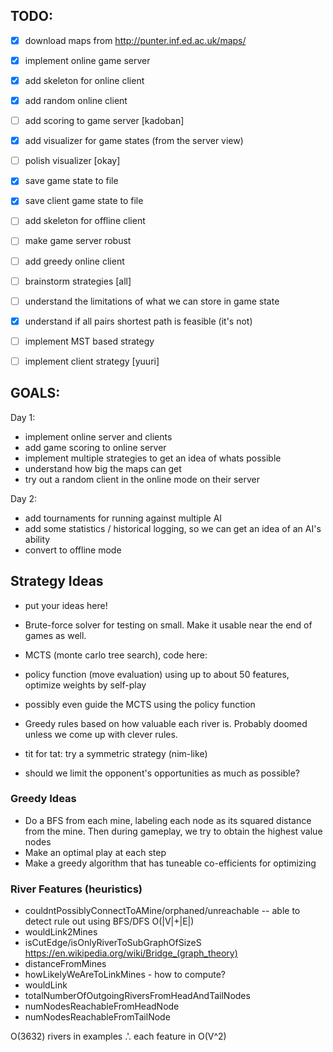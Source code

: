 ## TODO:

* [x] download maps from http://punter.inf.ed.ac.uk/maps/
* [x] implement online game server
* [x] add skeleton for online client
* [x] add random online client
* [ ] add scoring to game server [kadoban]
* [x] add visualizer for game states (from the server view)
* [ ] polish visualizer [okay]
* [x] save game state to file
* [x] save client game state to file
* [ ] add skeleton for offline client
* [ ] make game server robust
* [ ] add greedy online client
* [ ] brainstorm strategies [all]
* [ ] understand the limitations of what we can store in game state
* [x] understand if all pairs shortest path is feasible (it's not)
* [ ] implement MST based strategy
* [ ] implement client strategy [yuuri]


## GOALS:

Day 1:

 * implement online server and clients
 * add game scoring to online server
 * implement multiple strategies to get an idea of whats possible
 * understand how big the maps can get
 * try out a random client in the online mode on their server

Day 2:

  * add tournaments for running against multiple AI
  * add some statistics / historical logging, so we can get an idea of an AI's ability
  * convert to offline mode

## Strategy Ideas

* put your ideas here!

* Brute-force solver for testing on small. Make it usable near the end of games
  as well.
* MCTS (monte carlo tree search), code here: 
* policy function (move evaluation) using up to about 50 features, optimize weights by self-play
* possibly even guide the MCTS using the policy function
* Greedy rules based on how valuable each river is. Probably doomed unless we
  come up with clever rules.
* tit for tat: try a symmetric strategy (nim-like)
* should we limit the opponent's opportunities as much as possible?

### Greedy Ideas

* Do a BFS from each mine, labeling each node as its squared distance from the mine. Then during gameplay, we try to obtain the highest value nodes
* Make an optimal play at each step
* Make a greedy algorithm that has tuneable co-efficients for optimizing

### River Features (heuristics)
* couldntPossiblyConnectToAMine/orphaned/unreachable -- able to detect rule out using BFS/DFS O(|V|+|E|)
* wouldLink2Mines
* isCutEdge/isOnlyRiverToSubGraphOfSizeS https://en.wikipedia.org/wiki/Bridge_(graph_theory)
* distanceFromMines
* howLikelyWeAreToLinkMines - how to compute?
* wouldLink
* totalNumberOfOutgoingRiversFromHeadAndTailNodes
* numNodesReachableFromHeadNode
* numNodesReachableFromTailNode

O(3632) rivers in examples .'. each feature in O(V^2)
